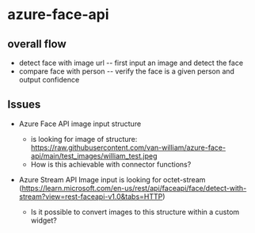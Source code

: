 # azure-face-api

## overall flow
* detect face with image url -- first input an image and detect the face
* compare face with person -- verify the face is a given person and output confidence

## Issues
* Azure Face API image input structure
  * is looking for image of structure: https://raw.githubusercontent.com/van-william/azure-face-api/main/test_images/william_test.jpeg
  * How is this achievable with connector functions?

* Azure Stream API Image input is looking for octet-stream (https://learn.microsoft.com/en-us/rest/api/faceapi/face/detect-with-stream?view=rest-faceapi-v1.0&tabs=HTTP)
  * Is it possible to convert images to this structure within a custom widget?
